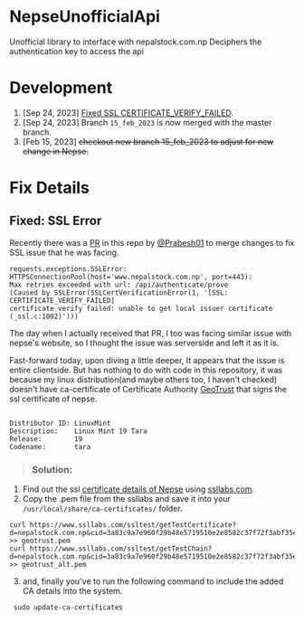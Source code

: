 # NepseUnofficialApi
Unofficial library to interface with nepalstock.com.np
Deciphers the authentication key to access the api


# Development
1. [Sep 24, 2023] [Fixed SSL CERTIFICATE_VERIFY_FAILED](#Fixed:-SSL-Error).
1. [Sep 24, 2023] Branch `15_feb_2023` is now merged with the master branch. 
1. [Feb 15, 2023] ~~checkout new branch 15_feb_2023 to adjust for new change in Nepse.~~


# Fix Details 
## Fixed: SSL Error
Recently there was a [PR](https://github.com/basic-bgnr/NepseUnofficialApi/pull/3) in this repo by [@Prabesh01](https://github.com/Prabesh01) to merge changes to fix SSL issue that he was facing.  

```
requests.exceptions.SSLError: 
HTTPSConnectionPool(host='www.nepalstock.com.np', port=443): 
Max retries exceeded with url: /api/authenticate/prove 
(Caused by SSLError(SSLCertVerificationError(1, '[SSL: CERTIFICATE_VERIFY_FAILED] 
certificate verify failed: unable to get local issuer certificate (_ssl.c:1002)')))
``` 
The day when I actually received that PR, I too was facing similar issue with nepse's website, so I thought the issue was serverside and left it as it is. 

Fast-forward today, upon diving a little deeper, It appears that the issue is entire clientside. But has nothing to do with code in this repository, it was because my linux distribution(and maybe others too, I haven't checked) doesn't have ca-certificate of Certificate Authority [GeoTrust](http://cacerts.geotrust.com/) that signs the ssl certificate of nepse. 

```

Distributor ID: LinuxMint
Description:    Linux Mint 19 Tara
Release:        19
Codename:       tara

```
> ### Solution:

1. Find out the ssl [certificate details of Nepse](https://www.ssllabs.com/ssltest/analyze.html?d=nepalstock.com.np) using [ssllabs.com](https://www.ssllabs.com).
1. Copy the .pem file from the ssllabs and save it into your `/usr/local/share/ca-certificates/` folder.  
```
curl https://www.ssllabs.com/ssltest/getTestCertificate?d=nepalstock.com.np&cid=3a83c9a7e960f29b48e5719510e2e8582c37f72f3abf35e6f400eaacec38aad2&time=1695547628855 >> geotrust.pem
curl https://www.ssllabs.com/ssltest/getTestChain?d=nepalstock.com.np&cid=3a83c9a7e960f29b48e5719510e2e8582c37f72f3abf35e6f400eaacec38aad2&time=1695547628855 >> geotrust_alt.pem 
```
3. and, finally you've to run the following command to include the added CA details into the system.  
  

``` sudo update-ca-certificates```  
